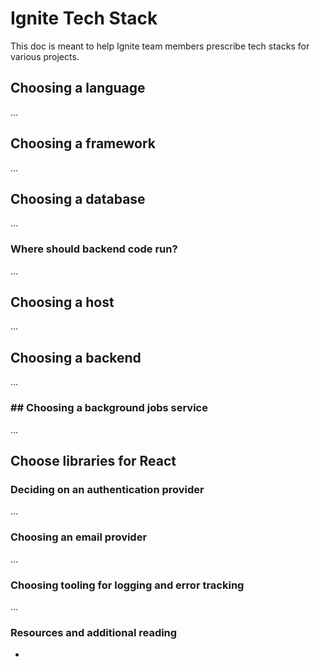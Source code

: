 # Ignite Tech Stack

This doc is meant to help Ignite team members prescribe tech stacks for various projects.

## Choosing a language

...

## Choosing a framework

...

## Choosing a database

...

### Where should backend code run?

...

## Choosing a host

...

## Choosing a backend

...

### ## Choosing a background jobs service

...

## Choose libraries for React

### Deciding on an authentication provider

...

### Choosing an email provider

...

### Choosing tooling for logging and error tracking

...

### Resources and additional reading

- []()
